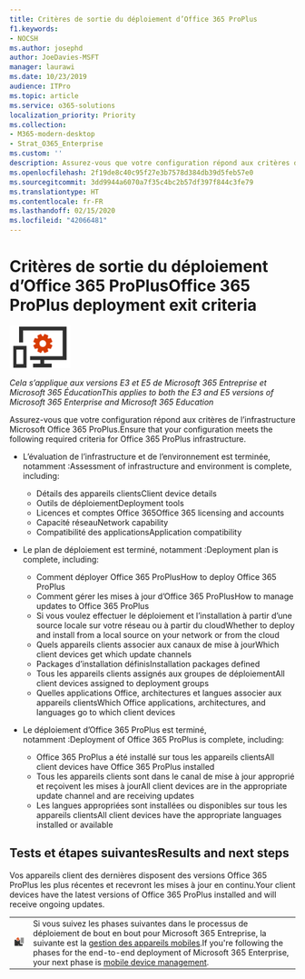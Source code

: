```yaml
---
title: Critères de sortie du déploiement d’Office 365 ProPlus
f1.keywords:
- NOCSH
ms.author: josephd
author: JoeDavies-MSFT
manager: laurawi
ms.date: 10/23/2019
audience: ITPro
ms.topic: article
ms.service: o365-solutions
localization_priority: Priority
ms.collection:
- M365-modern-desktop
- Strat_O365_Enterprise
ms.custom: ''
description: Assurez-vous que votre configuration répond aux critères de Microsoft 365 Entreprise pour l’infrastructure Office 365 ProPlus.
ms.openlocfilehash: 2f19de8c40c95f27e3b7578d384db39d5feb57e0
ms.sourcegitcommit: 3dd9944a6070a7f35c4bc2b57df397f844c3fe79
ms.translationtype: HT
ms.contentlocale: fr-FR
ms.lasthandoff: 02/15/2020
ms.locfileid: "42066481"
---
```

# <a name="office-365-proplus-deployment-exit-criteria"></a><span data-ttu-id="18728-103">Critères de sortie du déploiement d’Office 365 ProPlus</span><span class="sxs-lookup"><span data-stu-id="18728-103">Office 365 ProPlus deployment exit criteria</span></span>

![Phase 4 : Office 365 ProPlus](../media/deploy-foundation-infrastructure/O365proplus_icon-small.png)

<span data-ttu-id="18728-105">*Cela s’applique aux versions E3 et E5 de Microsoft 365 Entreprise et Microsoft 365 Éducation*</span><span class="sxs-lookup"><span data-stu-id="18728-105">*This applies to both the E3 and E5 versions of Microsoft 365 Enterprise and Microsoft 365 Education*</span></span>

<span data-ttu-id="18728-106">Assurez-vous que votre configuration répond aux critères de l’infrastructure Microsoft Office 365 ProPlus.</span><span class="sxs-lookup"><span data-stu-id="18728-106">Ensure that your configuration meets the following required criteria for Office 365 ProPlus infrastructure.</span></span>

- <span data-ttu-id="18728-107">L’évaluation de l’infrastructure et de l’environnement est terminée, notamment :</span><span class="sxs-lookup"><span data-stu-id="18728-107">Assessment of infrastructure and environment is complete, including:</span></span>

    - <span data-ttu-id="18728-108">Détails des appareils clients</span><span class="sxs-lookup"><span data-stu-id="18728-108">Client device details</span></span>
    - <span data-ttu-id="18728-109">Outils de déploiement</span><span class="sxs-lookup"><span data-stu-id="18728-109">Deployment tools</span></span>
    - <span data-ttu-id="18728-110">Licences et comptes Office 365</span><span class="sxs-lookup"><span data-stu-id="18728-110">Office 365 licensing and accounts</span></span>
    - <span data-ttu-id="18728-111">Capacité réseau</span><span class="sxs-lookup"><span data-stu-id="18728-111">Network capability</span></span>
    - <span data-ttu-id="18728-112">Compatibilité des applications</span><span class="sxs-lookup"><span data-stu-id="18728-112">Application compatibility</span></span>

- <span data-ttu-id="18728-113">Le plan de déploiement est terminé, notamment :</span><span class="sxs-lookup"><span data-stu-id="18728-113">Deployment plan is complete, including:</span></span>

    - <span data-ttu-id="18728-114">Comment déployer Office 365 ProPlus</span><span class="sxs-lookup"><span data-stu-id="18728-114">How to deploy Office 365 ProPlus</span></span>
    - <span data-ttu-id="18728-115">Comment gérer les mises à jour d’Office 365 ProPlus</span><span class="sxs-lookup"><span data-stu-id="18728-115">How to manage updates to Office 365 ProPlus</span></span>
    - <span data-ttu-id="18728-116">Si vous voulez effectuer le déploiement et l’installation à partir d’une source locale sur votre réseau ou à partir du cloud</span><span class="sxs-lookup"><span data-stu-id="18728-116">Whether to deploy and install from a local source on your network or from the cloud</span></span>
    - <span data-ttu-id="18728-117">Quels appareils clients associer aux canaux de mise à jour</span><span class="sxs-lookup"><span data-stu-id="18728-117">Which client devices get which update channels</span></span>
    - <span data-ttu-id="18728-118">Packages d’installation définis</span><span class="sxs-lookup"><span data-stu-id="18728-118">Installation packages defined</span></span>
    - <span data-ttu-id="18728-119">Tous les appareils clients assignés aux groupes de déploiement</span><span class="sxs-lookup"><span data-stu-id="18728-119">All client devices assigned to deployment groups</span></span>
    - <span data-ttu-id="18728-120">Quelles applications Office, architectures et langues associer aux appareils clients</span><span class="sxs-lookup"><span data-stu-id="18728-120">Which Office applications, architectures, and languages go to which client devices</span></span>

- <span data-ttu-id="18728-121">Le déploiement d’Office 365 ProPlus est terminé, notamment :</span><span class="sxs-lookup"><span data-stu-id="18728-121">Deployment of Office 365 ProPlus is complete, including:</span></span>

    - <span data-ttu-id="18728-122">Office 365 ProPlus a été installé sur tous les appareils clients</span><span class="sxs-lookup"><span data-stu-id="18728-122">All client devices have Office 365 ProPlus installed</span></span>
    - <span data-ttu-id="18728-123">Tous les appareils clients sont dans le canal de mise à jour approprié et reçoivent les mises à jour</span><span class="sxs-lookup"><span data-stu-id="18728-123">All client devices are in the appropriate update channel and are receiving updates</span></span>
    - <span data-ttu-id="18728-124">Les langues appropriées sont installées ou disponibles sur tous les appareils clients</span><span class="sxs-lookup"><span data-stu-id="18728-124">All client devices have the appropriate languages installed or available</span></span>



## <a name="results-and-next-steps"></a><span data-ttu-id="18728-125">Tests et étapes suivantes</span><span class="sxs-lookup"><span data-stu-id="18728-125">Results and next steps</span></span>

<span data-ttu-id="18728-126">Vos appareils client des dernières disposent des versions Office 365 ProPlus les plus récentes et recevront les mises à jour en continu.</span><span class="sxs-lookup"><span data-stu-id="18728-126">Your client devices have the latest versions of Office 365 ProPlus installed and will receive ongoing updates.</span></span>

|||
|:-------|:-----|
|![Phase 5 : Gestion des appareils mobiles](../media/deploy-foundation-infrastructure/mobiledevicemgmt_icon-small.png)| <span data-ttu-id="18728-128">Si vous suivez les phases suivantes dans le processus de déploiement de bout en bout pour Microsoft 365 Entreprise, la suivante est la [gestion des appareils mobiles](mobility-infrastructure.md).</span><span class="sxs-lookup"><span data-stu-id="18728-128">If you're following the phases for the end-to-end deployment of Microsoft 365 Enterprise, your next phase is [mobile device management](mobility-infrastructure.md).</span></span> |
